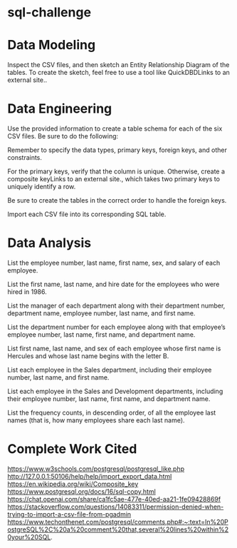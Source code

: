 # sql-challenge

# Data Modeling

Inspect the CSV files, and then sketch an Entity Relationship Diagram of the tables. To create the sketch, feel free to use a tool like QuickDBDLinks to an external site..

# Data Engineering

Use the provided information to create a table schema for each of the six CSV files. Be sure to do the following:

Remember to specify the data types, primary keys, foreign keys, and other constraints.

For the primary keys, verify that the column is unique. Otherwise, create a composite keyLinks to an external site., which takes two primary keys to uniquely identify a row.

Be sure to create the tables in the correct order to handle the foreign keys.

Import each CSV file into its corresponding SQL table.

# Data Analysis

List the employee number, last name, first name, sex, and salary of each employee.

List the first name, last name, and hire date for the employees who were hired in 1986.

List the manager of each department along with their department number, department name, employee number, last name, and first name.

List the department number for each employee along with that employee’s employee number, last name, first name, and department name.

List first name, last name, and sex of each employee whose first name is Hercules and whose last name begins with the letter B.

List each employee in the Sales department, including their employee number, last name, and first name.

List each employee in the Sales and Development departments, including their employee number, last name, first name, and department name.

List the frequency counts, in descending order, of all the employee last names (that is, how many employees share each last name).

# Complete Work Cited

https://www.w3schools.com/postgresql/postgresql_like.php
http://127.0.0.1:50106/help/help/import_export_data.html
https://en.wikipedia.org/wiki/Composite_key
https://www.postgresql.org/docs/16/sql-copy.html
https://chat.openai.com/share/ca1fc5ae-477e-40ed-aa21-1fe09428869f
https://stackoverflow.com/questions/14083311/permission-denied-when-trying-to-import-a-csv-file-from-pgadmin
https://www.techonthenet.com/postgresql/comments.php#:~:text=In%20PostgreSQL%2C%20a%20comment%20that,several%20lines%20within%20your%20SQL.

